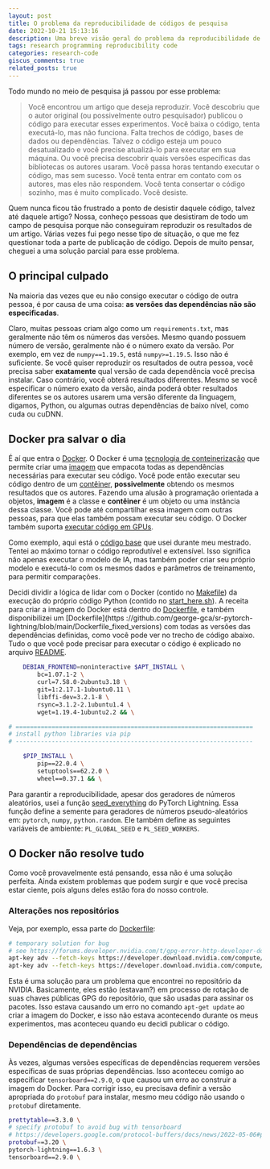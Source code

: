 ```yaml
---
layout: post
title: O problema da reproducibilidade de códigos de pesquisa
date: 2022-10-21 15:13:16
description: Uma breve visão geral do problema da reproducibilidade de códigos de pesquisa.
tags: research programming reproducibility code
categories: research-code
giscus_comments: true
related_posts: true
---
```


Todo mundo no meio de pesquisa já passou por esse problema:

> Você encontrou um artigo que deseja reproduzir. Você descobriu que o autor original (ou possivelmente outro pesquisador) publicou o código para executar esses experimentos. Você baixa o código, tenta executá-lo, mas não funciona. Falta trechos de código, bases de dados ou dependências. Talvez o código esteja um pouco desatualizado e você precise atualizá-lo para executar em sua máquina. Ou você precisa descobrir quais versões específicas das bibliotecas os autores usaram. Você passa horas tentando executar o código, mas sem sucesso. Você tenta entrar em contato com os autores, mas eles não respondem. Você tenta consertar o código sozinho, mas é muito complicado. Você desiste.

Quem nunca ficou tão frustrado a ponto de desistir daquele código, talvez até daquele artigo? Nossa, conheço pessoas que desistiram de todo um campo de pesquisa porque não conseguiram reproduzir os resultados de um artigo. Várias vezes fui pego nesse tipo de situação, o que me fez questionar toda a parte de publicação de código. Depois de muito pensar, cheguei a uma solução parcial para esse problema.

## O principal culpado

Na maioria das vezes que eu não consigo executar o código de outra pessoa, é por causa de uma coisa: **as versões das dependências não são especificadas**.

Claro, muitas pessoas criam algo como um `requirements.txt`, mas geralmente não têm os números das versões. Mesmo quando possuem número de versão, geralmente não é o número exato da versão. Por exemplo, em vez de `numpy==1.19.5`, está `numpy>=1.19.5`. Isso não é suficiente. Se você quiser reproduzir os resultados de outra pessoa, você precisa saber **exatamente** qual versão de cada dependência você precisa instalar. Caso contrário, você obterá resultados diferentes. Mesmo se você especificar o número exato da versão, ainda poderá obter resultados diferentes se os autores usarem uma versão diferente da linguagem, digamos, Python, ou algumas outras dependências de baixo nível, como cuda ou cuDNN.

## Docker pra salvar o dia

É aí que entra o [Docker](https://www.docker.com/). O Docker é uma [tecnologia de conteinerização](https://www.docker.com/resources/what-container/) que permite criar uma [imagem](https://docs.docker.com/glossary/#image) que empacota todas as dependências necessárias para executar seu código. Você pode então executar seu código dentro de um [contêiner](https://docs.docker.com/glossary/#container), **possivelmente** obtendo os mesmos resultados que os autores. Fazendo uma alusão à programação orientada a objetos, **imagem** é a classe e **contêiner** é um objeto ou uma instância dessa classe. Você pode até compartilhar essa imagem com outras pessoas, para que elas também possam executar seu código. O Docker também suporta [executar código em GPUs](https://github.com/NVIDIA/nvidia-docker).

Como exemplo, aqui está o [código base](https://github.com/george-gca/sr-pytorch-lightning) que usei durante meu mestrado. Tentei ao máximo tornar o código reprodutível e extensível. Isso significa não apenas executar o modelo de IA, mas também poder criar seu próprio modelo e executá-lo com os mesmos dados e parâmetros de treinamento, para permitir comparações.

Decidi dividir a lógica de lidar com o Docker (contido no [Makefile](https://github.com/george-gca/sr-pytorch-lightning/blob/main/Makefile)) da execução do próprio código Python (contido no [start_here.sh](https://github.com/george-gca/sr-pytorch-lightning/blob/main/start_here.sh)). A receita para criar a imagem do Docker está dentro do [Dockerfile](https://github.com/george-gca/sr-pytorch-lightning/blob/main/Dockerfile), e também disponibilizei um [Dockerfile](https ://github.com/george-gca/sr-pytorch-lightning/blob/main/Dockerfile_fixed_versions) com todas as versões das dependências definidas, como você pode ver no trecho de código abaixo. Tudo o que você pode precisar para executar o código é explicado no arquivo [README](https://github.com/george-gca/sr-pytorch-lightning/blob/main/README.md).

```bash
    DEBIAN_FRONTEND=noninteractive $APT_INSTALL \
        bc=1.07.1-2 \
        curl=7.58.0-2ubuntu3.18 \
        git=1:2.17.1-1ubuntu0.11 \
        libffi-dev=3.2.1-8 \
        rsync=3.1.2-2.1ubuntu1.4 \
        wget=1.19.4-1ubuntu2.2 && \

# ==================================================================
# install python libraries via pip
# ------------------------------------------------------------------

    $PIP_INSTALL \
        pip==22.0.4 \
        setuptools==62.2.0 \
        wheel==0.37.1 && \
```

Para garantir a reproducibilidade, apesar dos geradores de números aleatórios, usei a função [seed_everything](https://pytorch-lightning.readthedocs.io/en/stable/api/pytorch_lightning.utilities.seed.html#pytorch_lightning.utilities.seed.seed_everything) do PyTorch Lightning. Essa função define a semente para geradores de números pseudo-aleatórios em: `pytorch`, `numpy`, `python.random`. Ele também define as seguintes variáveis de ambiente: `PL_GLOBAL_SEED` e `PL_SEED_WORKERS`.

## O Docker não resolve tudo

Como você provavelmente está pensando, essa não é uma solução perfeita. Ainda existem problemas que podem surgir e que você precisa estar ciente, pois alguns deles estão fora do nosso controle.

### Alterações nos repositórios

Veja, por exemplo, essa parte do [Dockerfile](https://github.com/george-gca/sr-pytorch-lightning/blob/main/Dockerfile_fixed_versions):

```bash
# temporary solution for bug
# see https://forums.developer.nvidia.com/t/gpg-error-http-developer-download-nvidia-com-compute-cuda-repos-ubuntu1804-x86-64/212904/3
apt-key adv --fetch-keys https://developer.download.nvidia.com/compute/machine-learning/repos/ubuntu1804/x86_64/3bf863cc.pub && \
apt-key adv --fetch-keys https://developer.download.nvidia.com/compute/cuda/repos/ubuntu1804/x86_64/3bf863cc.pub && \
```

Esta é uma solução para um problema que encontrei no repositório da NVIDIA. Basicamente, eles estão (estavam?) em processo de rotação de suas chaves públicas GPG do repositório, que são usadas para assinar os pacotes. Isso estava causando um erro no comando `apt-get update` ao criar a imagem do Docker, e isso não estava acontecendo durante os meus experimentos, mas aconteceu quando eu decidi publicar o código.

### Dependências de dependências

Às vezes, algumas versões específicas de dependências requerem versões específicas de suas próprias dependências. Isso aconteceu comigo ao especificar `tensorboard==2.9.0`, o que causou um erro ao construir a imagem do Docker. Para corrigir isso, eu precisava definir a versão apropriada do `protobuf` para instalar, mesmo meu código não usando o `protobuf` diretamente.

```bash
prettytable==3.3.0 \
# specify protobuf to avoid bug with tensorboard
# https://developers.google.com/protocol-buffers/docs/news/2022-05-06#python-updates
protobuf==3.20 \
pytorch-lightning==1.6.3 \
tensorboard==2.9.0 \
```
